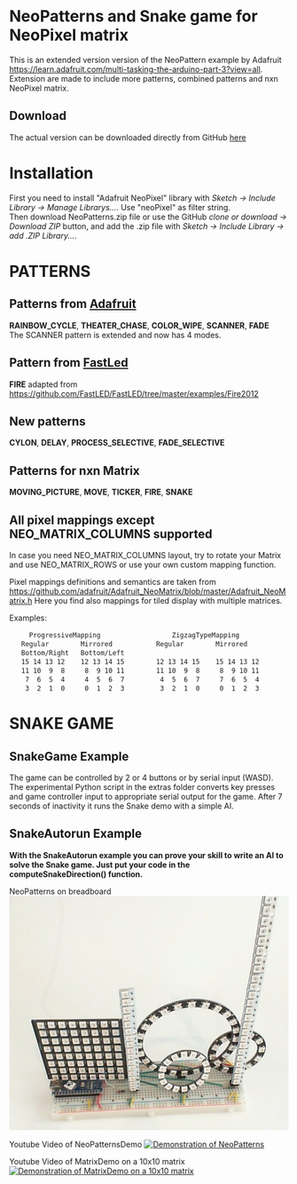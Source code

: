 # NeoPatterns and Snake game for NeoPixel matrix
This is an extended version version of the NeoPattern example by Adafruit https://learn.adafruit.com/multi-tasking-the-arduino-part-3?view=all.
Extension are made to include more patterns, combined patterns and nxn NeoPixel matrix.

## Download
The actual version can be downloaded directly from GitHub [here](https://github.com/ArminJo/NeoPatterns/blob/master/extras/NeoPatterns.zip?raw=true)

# Installation
First you need to install "Adafruit NeoPixel" library with *Sketch -> Include Library -> Manage Librarys...*. Use "neoPixel" as filter string.  
Then download NeoPatterns.zip file or use the GitHub *clone or download -> Download ZIP* button, and add the .zip file with *Sketch -> Include Library -> add .ZIP Library...*.  

# PATTERNS
## Patterns from [Adafruit](https://www.adafruit.com/)
**RAINBOW_CYCLE**, **THEATER_CHASE**, **COLOR_WIPE**, **SCANNER**, **FADE**  
The SCANNER pattern is extended and now has 4 modes.
## Pattern from [FastLed](https://github.com/FastLED/FastLED)
**FIRE** adapted from https://github.com/FastLED/FastLED/tree/master/examples/Fire2012
## New patterns
 **CYLON**, **DELAY**, **PROCESS_SELECTIVE**, **FADE_SELECTIVE**
## Patterns for nxn Matrix
**MOVING_PICTURE**, **MOVE**, **TICKER**, **FIRE**, **SNAKE**

## All pixel mappings except NEO_MATRIX_COLUMNS supported
In case you need NEO_MATRIX_COLUMNS layout, try to rotate your Matrix and use NEO_MATRIX_ROWS or use your own custom mapping function.

Pixel mappings definitions and semantics are taken from https://github.com/adafruit/Adafruit_NeoMatrix/blob/master/Adafruit_NeoMatrix.h
Here you find also mappings for tiled display with multiple matrices.

Examples:
```
     ProgressiveMapping                  ZigzagTypeMapping
   Regular        Mirrored           Regular        Mirrored
   Bottom/Right   Bottom/Left                                                             
   15 14 13 12    12 13 14 15        12 13 14 15    15 14 13 12    
   11 10  9  8     8  9 10 11        11 10  9  8     8  9 10 11    
    7  6  5  4     4  5  6  7         4  5  6  7     7  6  5  4    
    3  2  1  0     0  1  2  3         3  2  1  0     0  1  2  3   
```
# SNAKE GAME
## SnakeGame Example
The game can be controlled by 2 or 4 buttons or by serial input (WASD).
The experimental Python script in the extras folder converts key presses and game controller input to appropriate serial output for the game. After 7 seconds of inactivity it runs the Snake demo with a simple AI.
## SnakeAutorun Example
**With the SnakeAutorun example you can prove your skill to write an AI to solve the Snake game. Just put your code in the computeSnakeDirection() function.**


NeoPatterns on breadboard
![NeoPatterns on breadboard](https://github.com/ArminJo/NeoPatterns/blob/master/extras/Breadboard_complete.jpg)

Youtube Video of NeoPatternsDemo
[![Demonstration of NeoPatterns](https://i.ytimg.com/vi/CsB7FkywCRQ/hqdefault.jpg)](https://www.youtube.com/watch?v=CsB7FkywCRQ)

Youtube Video of MatrixDemo on a 10x10 matrix 
[![Demonstration of MatrixDemo on a 10x10 matrix](https://i.ytimg.com/vi/URsq28l2PEQ/hqdefault.jpg)](https://www.youtube.com/watch?v=URsq28l2PEQ)

